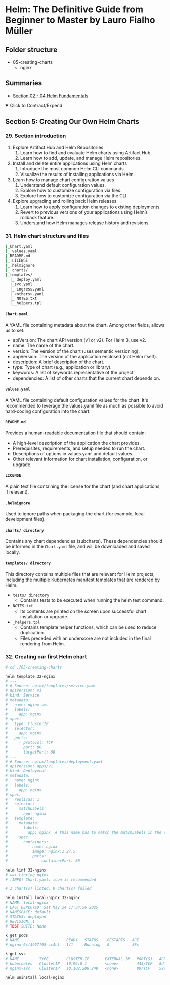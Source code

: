 # Helm: The Definitive Guide from Beginner to Master by Lauro Fialho Müller

## Folder structure

- 05-creating-charts
  - nginx
  
## Summaries

- [Section 02 - 04 Helm Fundamentals](./summary-02-04-helm-fundamentals.md)

<details open>
  <summary>Click to Contract/Expend</summary>

## Section 5: Creating Our Own Helm Charts

### 29. Section introduction

1. Explore Artifact Hub and Helm Repositories
   1. Learn how to find and evaluate Helm charts using Artifact Hub.
   2. Learn how to add, update, and manage Helm repositories.
2. Install and delete entire applications using Helm charts
   1. Introduce the most common Helm CLI commands.
   2. Visualize the results of installing applications via Helm.
3. Learn how to manage chart configuration values
   1. Understand default configuration values.
   2. Explore how to customize configuration via files.
   3. Explore how to customize configuration via the CLI.
4. Explore upgrading and rolling back Helm releases
   1. Learn how to apply configuration changes to existing deployments.
   2. Revert to previous versions of your applications using Helm’s rollback feature.
   3. Understand how Helm manages release history and revisions.

### 31. Helm chart structure and files

```sh
|_Chart.yaml
|_ values.yaml
|_README.md
|_ LICENSE
|_.helmignore
|_ charts/
|_templates/
  |_ deploy.yaml
  |_svc.yaml
  |_ ingress.yaml
  |_<others>.yaml
  |_ NOTES.txt
  |__helpers.tpl
```

#### `Chart.yaml`

A YAML file containing metadata about the chart. Among other fields, allows us to set:

- apiVersion: The chart API version (v1 or v2). For Helm 3, use v2.
- name: The name of the chart.
- version: The version of the chart (uses semantic versioning).
- appVersion: The version of the application enclosed (not Helm itself).
- description: A brief description of the chart.
- type: Type of chart (e.g., application or library).
- keywords: A list of keywords representative of the project.
- dependencies: A list of other charts that the current chart depends on.

#### `values.yaml`

A YAML file containing default configuration values for the chart. It's recommended to leverage
the values.yaml file as much as possible to avoid hard-coding configuration into the chart.

#### `README.md`

Provides a human-readable documentation file that should contain:

- A high-level description of the application the chart provides.
- Prerequisites, requirements, and setup needed to run the chart.
- Descriptions of options in values.yaml and default values.
- Other relevant information for chart installation, configuration, or upgrade.

#### `LICENSE`

A plain text file containing the license for the chart (and chart applications, if relevant).

#### `.helmignore`

Used to ignore paths when packaging the chart (for example, local development files).

#### `charts/ directory`

Contains any chart dependencies (subcharts). These dependencies should be informed in the
`Chart.yaml` file, and will be downloaded and saved locally.

#### `templates/ directory`

This directory contains multiple files that are relevant for Helm projects, including the multiple
Kubernetes manifest templates that are rendered by Helm.

- `tests/ directory`
  - Contains tests to be executed when running the helm test command.
- `NOTES.txt`
  - Its contents are printed on the screen upon successful chart installation or upgrade.
- `_helpers.tpl`
  - Contains template helper functions, which can be used to reduce duplication.
  - Files preceded with an underscore are not included in the final rendering from Helm.

### 32. Creating our first Helm chart

```sh
# cd ./05-creating-charts

helm template 32-nginx
# ---
# # Source: nginx/templates/service.yaml
# apiVersion: v1
# kind: Service
# metadata:
#   name: nginx-svc
#   labels:
#     app: nginx
# spec:
#   type: ClusterIP
#   selector:
#     app: nginx
#   ports:
#     - protocol: TCP
#       port: 80
#       targetPort: 80
# ---
# # Source: nginx/templates/deployment.yaml
# apiVersion: apps/v1
# kind: Deployment
# metadata:
#   name: nginx
#   labels:
#     app: nginx
# spec:
#   replicas: 1
#   selector:
#     matchLabels:
#       app: nginx
#   template:
#     metadata:
#       labels:
#         app: nginx  # this name has to match the matchLabels in the selector
#     spec:
#       containers:
#         - name: nginx
#           image: nginx:1.27.5
#           ports:
#             - containerPort: 80

helm lint 32-nginx
# ==> Linting nginx
# [INFO] Chart.yaml: icon is recommended

# 1 chart(s) linted, 0 chart(s) failed

helm install local-nginx 32-nginx
# NAME: local-nginx
# LAST DEPLOYED: Sat May 24 17:34:56 2025
# NAMESPACE: default
# STATUS: deployed
# REVISION: 1
# TEST SUITE: None

k get pods
# NAME                     READY   STATUS    RESTARTS   AGE
# nginx-6cf4957f95-zc4ct   1/1     Running   0          58s

k get svc
# NAME         TYPE        CLUSTER-IP       EXTERNAL-IP   PORT(S)   AGE
# kubernetes   ClusterIP   10.96.0.1        <none>        443/TCP   8d
# nginx-svc    ClusterIP   10.102.208.249   <none>        80/TCP    59s

helm uninstall local-nginx
```

</details>
